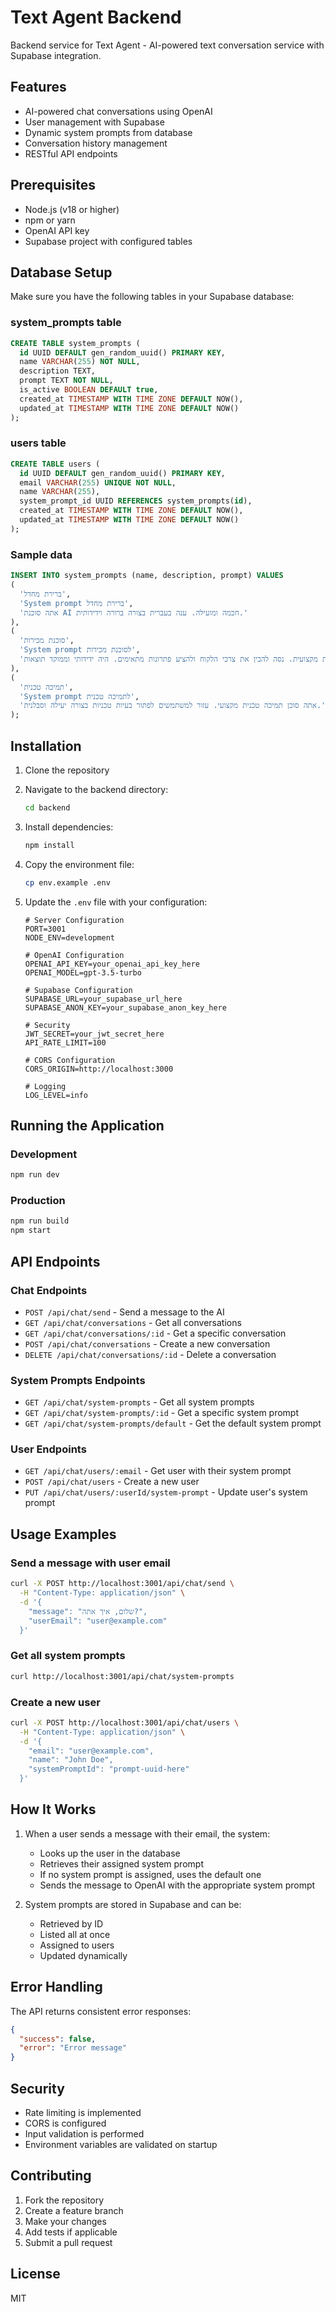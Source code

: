 # Text Agent Backend

Backend service for Text Agent - AI-powered text conversation service with Supabase integration.

## Features

- AI-powered chat conversations using OpenAI
- User management with Supabase
- Dynamic system prompts from database
- Conversation history management
- RESTful API endpoints

## Prerequisites

- Node.js (v18 or higher)
- npm or yarn
- OpenAI API key
- Supabase project with configured tables

## Database Setup

Make sure you have the following tables in your Supabase database:

### system_prompts table
```sql
CREATE TABLE system_prompts (
  id UUID DEFAULT gen_random_uuid() PRIMARY KEY,
  name VARCHAR(255) NOT NULL,
  description TEXT,
  prompt TEXT NOT NULL,
  is_active BOOLEAN DEFAULT true,
  created_at TIMESTAMP WITH TIME ZONE DEFAULT NOW(),
  updated_at TIMESTAMP WITH TIME ZONE DEFAULT NOW()
);
```

### users table
```sql
CREATE TABLE users (
  id UUID DEFAULT gen_random_uuid() PRIMARY KEY,
  email VARCHAR(255) UNIQUE NOT NULL,
  name VARCHAR(255),
  system_prompt_id UUID REFERENCES system_prompts(id),
  created_at TIMESTAMP WITH TIME ZONE DEFAULT NOW(),
  updated_at TIMESTAMP WITH TIME ZONE DEFAULT NOW()
);
```

### Sample data
```sql
INSERT INTO system_prompts (name, description, prompt) VALUES 
(
  'ברירת מחדל',
  'System prompt ברירת מחדל',
  'אתה סוכנת AI חכמה ומועילה. ענה בעברית בצורה ברורה וידידותית.'
),
(
  'סוכנת מכירות',
  'System prompt לסוכנת מכירות',
  'אתה סוכנת מכירות מקצועית. נסה להבין את צרכי הלקוח ולהציע פתרונות מתאימים. היה ידידותי וממוקד תוצאות.'
),
(
  'תמיכה טכנית',
  'System prompt לתמיכה טכנית',
  'אתה סוכן תמיכה טכנית מקצועי. עזור למשתמשים לפתור בעיות טכניות בצורה יעילה וסבלנית.'
);
```

## Installation

1. Clone the repository
2. Navigate to the backend directory:
   ```bash
   cd backend
   ```

3. Install dependencies:
   ```bash
   npm install
   ```

4. Copy the environment file:
   ```bash
   cp env.example .env
   ```

5. Update the `.env` file with your configuration:
   ```env
   # Server Configuration
   PORT=3001
   NODE_ENV=development

   # OpenAI Configuration
   OPENAI_API_KEY=your_openai_api_key_here
   OPENAI_MODEL=gpt-3.5-turbo

   # Supabase Configuration
   SUPABASE_URL=your_supabase_url_here
   SUPABASE_ANON_KEY=your_supabase_anon_key_here

   # Security
   JWT_SECRET=your_jwt_secret_here
   API_RATE_LIMIT=100

   # CORS Configuration
   CORS_ORIGIN=http://localhost:3000

   # Logging
   LOG_LEVEL=info
   ```

## Running the Application

### Development
```bash
npm run dev
```

### Production
```bash
npm run build
npm start
```

## API Endpoints

### Chat Endpoints
- `POST /api/chat/send` - Send a message to the AI
- `GET /api/chat/conversations` - Get all conversations
- `GET /api/chat/conversations/:id` - Get a specific conversation
- `POST /api/chat/conversations` - Create a new conversation
- `DELETE /api/chat/conversations/:id` - Delete a conversation

### System Prompts Endpoints
- `GET /api/chat/system-prompts` - Get all system prompts
- `GET /api/chat/system-prompts/:id` - Get a specific system prompt
- `GET /api/chat/system-prompts/default` - Get the default system prompt

### User Endpoints
- `GET /api/chat/users/:email` - Get user with their system prompt
- `POST /api/chat/users` - Create a new user
- `PUT /api/chat/users/:userId/system-prompt` - Update user's system prompt

## Usage Examples

### Send a message with user email
```bash
curl -X POST http://localhost:3001/api/chat/send \
  -H "Content-Type: application/json" \
  -d '{
    "message": "שלום, איך אתה?",
    "userEmail": "user@example.com"
  }'
```

### Get all system prompts
```bash
curl http://localhost:3001/api/chat/system-prompts
```

### Create a new user
```bash
curl -X POST http://localhost:3001/api/chat/users \
  -H "Content-Type: application/json" \
  -d '{
    "email": "user@example.com",
    "name": "John Doe",
    "systemPromptId": "prompt-uuid-here"
  }'
```

## How It Works

1. When a user sends a message with their email, the system:
   - Looks up the user in the database
   - Retrieves their assigned system prompt
   - If no system prompt is assigned, uses the default one
   - Sends the message to OpenAI with the appropriate system prompt

2. System prompts are stored in Supabase and can be:
   - Retrieved by ID
   - Listed all at once
   - Assigned to users
   - Updated dynamically

## Error Handling

The API returns consistent error responses:
```json
{
  "success": false,
  "error": "Error message"
}
```

## Security

- Rate limiting is implemented
- CORS is configured
- Input validation is performed
- Environment variables are validated on startup

## Contributing

1. Fork the repository
2. Create a feature branch
3. Make your changes
4. Add tests if applicable
5. Submit a pull request

## License

MIT